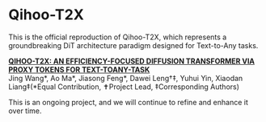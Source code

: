 # Qihoo-T2X
This is the official reproduction of Qihoo-T2X, which represents a groundbreaking DiT architecture paradigm designed for Text-to-Any tasks.


**[QIHOO-T2X: AN EFFICIENCY-FOCUSED DIFFUSION TRANSFORMER VIA PROXY TOKENS FOR TEXT-TOANY-TASK](https://arxiv.org/pdf/2409.04005)** 
</br>
Jing Wang*, Ao Ma*, Jiasong Feng*, Dawei Leng†‡, Yuhui Yin, Xiaodan Liang‡(*Equal Contribution, ✝Project Lead, ‡Corresponding Authors)
</br>

This is an ongoing project, and we will continue to refine and enhance it over time.
